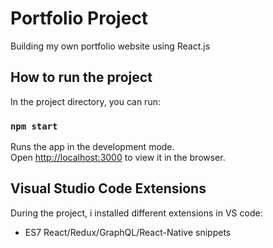 # Portfolio Project
Building my own portfolio website using React.js

## How to run the project

In the project directory, you can run:

### `npm start`

Runs the app in the development mode.\
Open [http://localhost:3000](http://localhost:3000) to view it in the browser.


## Visual Studio Code Extensions
During the project, i installed different extensions in VS code: 

- ES7 React/Redux/GraphQL/React-Native snippets